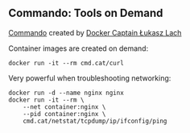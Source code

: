 ## Commando: Tools on Demand
<!-- .slide: id="commando" -->

[Commando](https://github.com/lukaszlach/commando) created by [Docker Captain Łukasz Lach](https://www.docker.com/captains/%C5%82ukasz-lach)

Container images are created on demand:

```plaintext
docker run -it --rm cmd.cat/curl
```

Very powerful when troubleshooting networking:

```plaintext
docker run -d --name nginx nginx
docker run -it --rm \
    --net container:nginx \
    --pid container:nginx \
    cmd.cat/netstat/tcpdump/ip/ifconfig/ping
```
